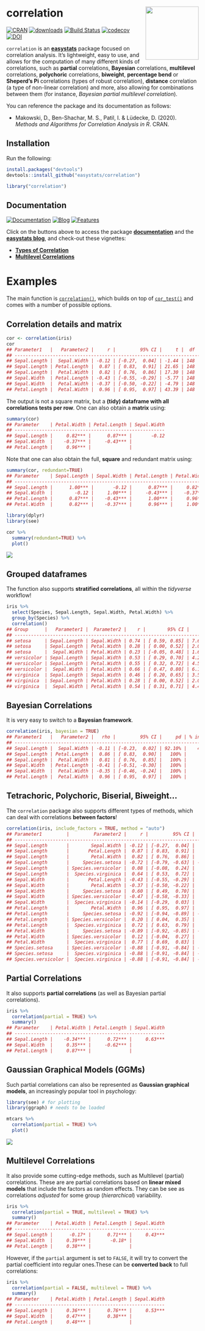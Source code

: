 
# correlation <img src='man/figures/logo.png' align="right" height="139" />

[![CRAN](http://www.r-pkg.org/badges/version/correlation)](https://cran.r-project.org/package=correlation)
[![downloads](http://cranlogs.r-pkg.org/badges/correlation)](https://cran.r-project.org/package=correlation)
[![Build
Status](https://travis-ci.org/easystats/correlation.svg?branch=master)](https://travis-ci.org/easystats/correlation)
[![codecov](https://codecov.io/gh/easystats/correlation/branch/master/graph/badge.svg)](https://codecov.io/gh/easystats/correlation)
[![DOI](https://zenodo.org/badge/DOI/10.5281/zenodo.3837171.svg)](https://doi.org/10.5281/zenodo.3837171)

`correlation` is an
[**easystats**](https://github.com/easystats/easystats) package focused
on correlation analysis. It’s lightweight, easy to use, and allows for
the computation of many different kinds of correlations, such as
**partial** correlations, **Bayesian** correlations, **multilevel**
correlations, **polychoric** correlations, **biweight**, **percentage
bend** or **Sheperd’s Pi** correlations (types of robust correlation),
**distance** correlation (a type of non-linear correlation) and more,
also allowing for combinations between them (for instance, *Bayesian
partial multilevel correlation*).

You can reference the package and its documentation as follows:

  - Makowski, D., Ben-Shachar, M. S., Patil, I. & Lüdecke, D. (2020).
    *Methods and Algorithms for Correlation Analysis in R*. CRAN.

## Installation

Run the following:

``` r
install.packages("devtools")
devtools::install_github("easystats/correlation")
```

``` r
library("correlation")
```

## Documentation

[![Documentation](https://img.shields.io/badge/documentation-correlation-orange.svg?colorB=E91E63)](https://easystats.github.io/correlation/)
[![Blog](https://img.shields.io/badge/blog-easystats-orange.svg?colorB=FF9800)](https://easystats.github.io/blog/posts/)
[![Features](https://img.shields.io/badge/features-correlation-orange.svg?colorB=2196F3)](https://easystats.github.io/correlation/reference/index.html)

Click on the buttons above to access the package
[**documentation**](https://easystats.github.io/correlation/) and the
[**easystats blog**](https://easystats.github.io/blog/posts/), and
check-out these vignettes:

  - [**Types of
    Correlation**](https://easystats.github.io/correlation/articles/types.html)
  - [**Multilevel
    Correlations**](https://easystats.github.io/correlation/articles/multilevel.html)

# Examples

The main function is
[`correlation()`](https://easystats.github.io/correlation/reference/correlation.html),
which builds on top of
[`cor_test()`](https://easystats.github.io/correlation/reference/cor_test.html)
and comes with a number of possible options.

## Correlation details and matrix

``` r
cor <- correlation(iris)
cor
## Parameter1   |   Parameter2 |     r |         95% CI |     t |  df |      p |  Method | n_Obs
## ---------------------------------------------------------------------------------------------
## Sepal.Length |  Sepal.Width | -0.12 | [-0.27,  0.04] | -1.44 | 148 | 0.152  | Pearson |   150
## Sepal.Length | Petal.Length |  0.87 | [ 0.83,  0.91] | 21.65 | 148 | < .001 | Pearson |   150
## Sepal.Length |  Petal.Width |  0.82 | [ 0.76,  0.86] | 17.30 | 148 | < .001 | Pearson |   150
## Sepal.Width  | Petal.Length | -0.43 | [-0.55, -0.29] | -5.77 | 148 | < .001 | Pearson |   150
## Sepal.Width  |  Petal.Width | -0.37 | [-0.50, -0.22] | -4.79 | 148 | < .001 | Pearson |   150
## Petal.Length |  Petal.Width |  0.96 | [ 0.95,  0.97] | 43.39 | 148 | < .001 | Pearson |   150
```

The output is not a square matrix, but a **(tidy) dataframe with all
correlations tests per row**. One can also obtain a **matrix** using:

``` r
summary(cor)
## Parameter    | Petal.Width | Petal.Length | Sepal.Width
## -------------------------------------------------------
## Sepal.Length |     0.82*** |      0.87*** |       -0.12
## Sepal.Width  |    -0.37*** |     -0.43*** |            
## Petal.Length |     0.96*** |              |
```

Note that one can also obtain the full, **square** and redundant matrix
using:

``` r
summary(cor, redundant=TRUE)
## Parameter    | Sepal.Length | Sepal.Width | Petal.Length | Petal.Width
## ----------------------------------------------------------------------
## Sepal.Length |      1.00*** |       -0.12 |      0.87*** |     0.82***
## Sepal.Width  |        -0.12 |     1.00*** |     -0.43*** |    -0.37***
## Petal.Length |      0.87*** |    -0.43*** |      1.00*** |     0.96***
## Petal.Width  |      0.82*** |    -0.37*** |      0.96*** |     1.00***
```

``` r
library(dplyr)
library(see)

cor %>% 
  summary(redundant=TRUE) %>% 
  plot()
```

![](man/figures/unnamed-chunk-7-1.png)<!-- -->

## Grouped dataframes

The function also supports **stratified correlations**, all within the
*tidyverse* workflow\!

``` r
iris %>% 
  select(Species, Sepal.Length, Sepal.Width, Petal.Width) %>% 
  group_by(Species) %>% 
  correlation()
## Group      |   Parameter1 |  Parameter2 |    r |        95% CI |    t | df |      p |  Method | n_Obs
## -----------------------------------------------------------------------------------------------------
## setosa     | Sepal.Length | Sepal.Width | 0.74 | [ 0.59, 0.85] | 7.68 | 48 | < .001 | Pearson |    50
## setosa     | Sepal.Length | Petal.Width | 0.28 | [ 0.00, 0.52] | 2.01 | 48 | 0.101  | Pearson |    50
## setosa     |  Sepal.Width | Petal.Width | 0.23 | [-0.05, 0.48] | 1.66 | 48 | 0.104  | Pearson |    50
## versicolor | Sepal.Length | Sepal.Width | 0.53 | [ 0.29, 0.70] | 4.28 | 48 | < .001 | Pearson |    50
## versicolor | Sepal.Length | Petal.Width | 0.55 | [ 0.32, 0.72] | 4.52 | 48 | < .001 | Pearson |    50
## versicolor |  Sepal.Width | Petal.Width | 0.66 | [ 0.47, 0.80] | 6.15 | 48 | < .001 | Pearson |    50
## virginica  | Sepal.Length | Sepal.Width | 0.46 | [ 0.20, 0.65] | 3.56 | 48 | 0.002  | Pearson |    50
## virginica  | Sepal.Length | Petal.Width | 0.28 | [ 0.00, 0.52] | 2.03 | 48 | 0.048  | Pearson |    50
## virginica  |  Sepal.Width | Petal.Width | 0.54 | [ 0.31, 0.71] | 4.42 | 48 | < .001 | Pearson |    50
```

## Bayesian Correlations

It is very easy to switch to a **Bayesian framework**.

``` r
correlation(iris, bayesian = TRUE)
## Parameter1   |   Parameter2 |   rho |         95% CI |     pd | % in ROPE |    BF |              Prior | n_Obs
## --------------------------------------------------------------------------------------------------------------
## Sepal.Length |  Sepal.Width | -0.11 | [-0.23,  0.02] | 92.10% |    43.90% |  0.51 | Cauchy (0 +- 0.33) |   150
## Sepal.Length | Petal.Length |  0.86 | [ 0.83,  0.90] |   100% |        0% | > 999 | Cauchy (0 +- 0.33) |   150
## Sepal.Length |  Petal.Width |  0.81 | [ 0.76,  0.85] |   100% |        0% | > 999 | Cauchy (0 +- 0.33) |   150
## Sepal.Width  | Petal.Length | -0.41 | [-0.51, -0.30] |   100% |        0% | > 999 | Cauchy (0 +- 0.33) |   150
## Sepal.Width  |  Petal.Width | -0.35 | [-0.46, -0.24] |   100% |     0.02% | > 999 | Cauchy (0 +- 0.33) |   150
## Petal.Length |  Petal.Width |  0.96 | [ 0.95,  0.97] |   100% |        0% | > 999 | Cauchy (0 +- 0.33) |   150
```

## Tetrachoric, Polychoric, Biserial, Biweight…

The `correlation` package also supports different types of methods,
which can deal with correlations **between factors**\!

``` r
correlation(iris, include_factors = TRUE, method = "auto")
## Parameter1         |         Parameter2 |     r |         95% CI |      t |  df |      p |         Method | n_Obs
## -----------------------------------------------------------------------------------------------------------------
## Sepal.Length       |        Sepal.Width | -0.12 | [-0.27,  0.04] |  -1.44 | 148 | 0.452  |        Pearson |   150
## Sepal.Length       |       Petal.Length |  0.87 | [ 0.83,  0.91] |  21.65 | 148 | < .001 |        Pearson |   150
## Sepal.Length       |        Petal.Width |  0.82 | [ 0.76,  0.86] |  17.30 | 148 | < .001 |        Pearson |   150
## Sepal.Length       |     Species.setosa | -0.72 | [-0.79, -0.63] | -12.53 | 148 | < .001 | Point-biserial |   150
## Sepal.Length       | Species.versicolor |  0.08 | [-0.08,  0.24] |   0.97 | 148 | 0.452  | Point-biserial |   150
## Sepal.Length       |  Species.virginica |  0.64 | [ 0.53,  0.72] |  10.08 | 148 | < .001 | Point-biserial |   150
## Sepal.Width        |       Petal.Length | -0.43 | [-0.55, -0.29] |  -5.77 | 148 | < .001 |        Pearson |   150
## Sepal.Width        |        Petal.Width | -0.37 | [-0.50, -0.22] |  -4.79 | 148 | < .001 |        Pearson |   150
## Sepal.Width        |     Species.setosa |  0.60 | [ 0.49,  0.70] |   9.20 | 148 | < .001 | Point-biserial |   150
## Sepal.Width        | Species.versicolor | -0.47 | [-0.58, -0.33] |  -6.44 | 148 | < .001 | Point-biserial |   150
## Sepal.Width        |  Species.virginica | -0.14 | [-0.29,  0.03] |  -1.67 | 148 | 0.392  | Point-biserial |   150
## Petal.Length       |        Petal.Width |  0.96 | [ 0.95,  0.97] |  43.39 | 148 | < .001 |        Pearson |   150
## Petal.Length       |     Species.setosa | -0.92 | [-0.94, -0.89] | -29.13 | 148 | < .001 | Point-biserial |   150
## Petal.Length       | Species.versicolor |  0.20 | [ 0.04,  0.35] |   2.51 | 148 | 0.066  | Point-biserial |   150
## Petal.Length       |  Species.virginica |  0.72 | [ 0.63,  0.79] |  12.66 | 148 | < .001 | Point-biserial |   150
## Petal.Width        |     Species.setosa | -0.89 | [-0.92, -0.85] | -23.41 | 148 | < .001 | Point-biserial |   150
## Petal.Width        | Species.versicolor |  0.12 | [-0.04,  0.27] |   1.44 | 148 | 0.452  | Point-biserial |   150
## Petal.Width        |  Species.virginica |  0.77 | [ 0.69,  0.83] |  14.66 | 148 | < .001 | Point-biserial |   150
## Species.setosa     | Species.versicolor | -0.88 | [-0.91, -0.84] | -22.35 | 148 | < .001 |    Tetrachoric |   150
## Species.setosa     |  Species.virginica | -0.88 | [-0.91, -0.84] | -22.35 | 148 | < .001 |    Tetrachoric |   150
## Species.versicolor |  Species.virginica | -0.88 | [-0.91, -0.84] | -22.35 | 148 | < .001 |    Tetrachoric |   150
```

## Partial Correlations

It also supports **partial correlations** (as well as Bayesian partial
correlations).

``` r
iris %>% 
  correlation(partial = TRUE) %>% 
  summary()
## Parameter    | Petal.Width | Petal.Length | Sepal.Width
## -------------------------------------------------------
## Sepal.Length |    -0.34*** |      0.72*** |     0.63***
## Sepal.Width  |     0.35*** |     -0.62*** |            
## Petal.Length |     0.87*** |              |
```

## Gaussian Graphical Models (GGMs)

Such partial correlations can also be represented as **Gaussian
graphical models**, an increasingly popular tool in psychology:

``` r
library(see) # for plotting
library(ggraph) # needs to be loaded

mtcars %>% 
  correlation(partial = TRUE) %>% 
  plot()
```

![](man/figures/unnamed-chunk-12-1.png)<!-- -->

## Multilevel Correlations

It also provide some cutting-edge methods, such as Multilevel (partial)
correlations. These are are partial correlations based on **linear mixed
models** that include the factors as random effects. They can be see as
correlations *adjusted* for some group (*hierarchical*) variability.

``` r
iris %>% 
  correlation(partial = TRUE, multilevel = TRUE) %>% 
  summary()
## Parameter    | Petal.Width | Petal.Length | Sepal.Width
## -------------------------------------------------------
## Sepal.Length |      -0.17* |      0.71*** |     0.43***
## Sepal.Width  |     0.39*** |       -0.18* |            
## Petal.Length |     0.38*** |              |
```

However, if the `partial` argument is set to `FALSE`, it will try to
convert the partial coefficient into regular ones.These can be
**converted back** to full correlations:

``` r
iris %>% 
  correlation(partial = FALSE, multilevel = TRUE) %>% 
  summary()
## Parameter    | Petal.Width | Petal.Length | Sepal.Width
## -------------------------------------------------------
## Sepal.Length |     0.36*** |      0.76*** |     0.53***
## Sepal.Width  |     0.47*** |      0.38*** |            
## Petal.Length |     0.48*** |              |
```
